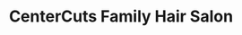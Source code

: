 ---
title: "CenterCuts Family Hair Salon"
url: /chula-vista/centercuts-family-hair-salon/
shop: hairdresser
---